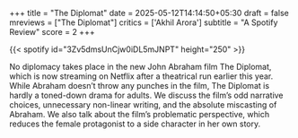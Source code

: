 +++
title = "The Diplomat"
date = 2025-05-12T14:14:50+05:30
draft = false
mreviews = ["The Diplomat"]
critics = ['Akhil Arora']
subtitle = "A Spotify Review"
score = 2
+++

{{< spotify id="3Zv5dmsUnCjw0iDL5mJNPT" height="250" >}}

No diplomacy takes place in the new John Abraham film The Diplomat, which is now streaming on Netflix after a theatrical run earlier this year.
While Abraham doesn’t throw any punches in the film, The Diplomat is hardly a toned-down drama for adults. We discuss the film’s odd narrative choices, unnecessary non-linear writing, and the absolute miscasting of Abraham. We also talk about the film’s problematic perspective, which reduces the female protagonist to a side character in her own story.
